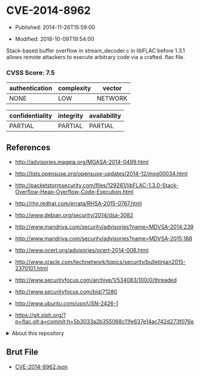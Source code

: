 # CVE-2014-8962

- Published: 2014-11-26T15:59:00

- Modified: 2018-10-09T19:54:00

Stack-based buffer overflow in stream_decoder.c in libFLAC before 1.3.1 allows remote attackers to execute arbitrary code via a crafted .flac file.

### CVSS Score: **7.5**

| authentication | complexity | vector |
| --- | --- | --- |
| NONE | LOW | NETWORK |

| confidentiality | integrity | availability |
| --- | --- | --- |
| PARTIAL | PARTIAL | PARTIAL |

## References

* http://advisories.mageia.org/MGASA-2014-0499.html

* http://lists.opensuse.org/opensuse-updates/2014-12/msg00034.html

* http://packetstormsecurity.com/files/129261/libFLAC-1.3.0-Stack-Overflow-Heap-Overflow-Code-Execution.html

* http://rhn.redhat.com/errata/RHSA-2015-0767.html

* http://www.debian.org/security/2014/dsa-3082

* http://www.mandriva.com/security/advisories?name=MDVSA-2014:239

* http://www.mandriva.com/security/advisories?name=MDVSA-2015:188

* http://www.ocert.org/advisories/ocert-2014-008.html

* http://www.oracle.com/technetwork/topics/security/bulletinjan2015-2370101.html

* http://www.securityfocus.com/archive/1/534083/100/0/threaded

* http://www.securityfocus.com/bid/71280

* http://www.ubuntu.com/usn/USN-2426-1

* https://git.xiph.org/?p=flac.git;a=commit;h=5b3033a2b355068c11fe637e14ac742d273f076e

<details>
<summary>About this repository</summary> 

  This repository is part of the project [Live Hack CVE](https://github.com/Live-Hack-CVE). Main website can be found [www.live-hack.org](https://www.live-hack.org) 
  
  Made by [Sn0wAlice](https://github.com/Sn0wAlice) for the people that care about security and need to have a feed of the latest CVEs. Hope you enjoy it, don't forget to star the repo and follow me on [Twitter](https://twitter.com/Sn0wAlice) and [Github](https://github.com/Sn0wAlice). And that is my [personnal website](https://www.alice-snow.me/)

  - [Home Page](https://github.com/Live-Hack-CVE)
  - [Framework](https://github.com/Live-Hack-CVE/cve-framework)
  - [CVE database](https://github.com/Live-Hack-CVE/full_database)
  - [Changelog](https://github.com/Live-Hack-CVE/Changelog)
</details>

## Brut File

* [CVE-2014-8962.json](https://raw.githubusercontent.com/Live-Hack-CVE/full_database/main/cves/2014/CVE-2014-8962.json)

